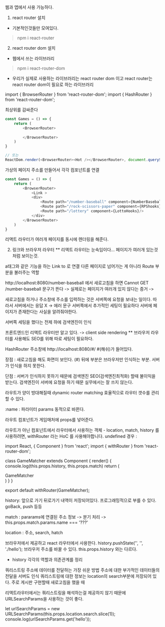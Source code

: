 
웹과 앱에서 사용 가능하다. 

1. react router 설치
* 기본적인것들만 모여있다. 
> npm i react-router


2. react router dom 설치
* 웹에서 쓰는 라이브러리
> npm i react-router-dom

* 우리가 실제로 사용하는 라이브러리는 react router dom 이고 
react router는 react router dom이 필요로 하는 라이브러리

import { BrowserRouter } from 'react-router-dom';
import { HashRouter } from 'react-router-dom';

최상위를 감싸준다

```javascript
const Games = () => {
    return (
        <BrowserRouter>
            
        </BrowserRouter>
    )
}

// 또는 
ReactDom.render(<BrowserRouter><Hot /></BrowserRouter>, document.querySelector("#root"));

```


가상의 페이지 주소를 만들어서 각각 컴포넌트를 연결
```javascript
const Games = () => {
    return (
        <BrowserRouter>
            <Link >
            <div>
                <Route path="/number-baseball" component={NumberBaseballHooks}/>
                <Route path="/rock-scissors-paper" component={RPShooks}/>
                <Route path="/lottery" component={LottoHooks}/>
            </div>
        </BrowserRouter>
    )
}
```

리액트 라우터가 여러개 페이지를 동시에 렌더링을 해준다. 



2. 링크와 브라우저 라우터
** 리액트 라우터는 눈속임이다...
페이지가 여러개 있는것처럼 보이는것. 

a태그와 같은 기능을 하는
Link to 로 연결 
다른 페이지로 넘어가는 게 아니라 Route 부분을 불러주는 역할


http://localhost:8080/number-baseball 에서 새로고침을 하면
Cannot GET /number-baseball 문구가 뜬다 
-> 실제로는 페이지가 여러개 있지 않다는 증거 -> 

새로고침을 하거나 주소창에 주소를 입력하는 것은
서버쪽에 요청을 보내는 일이다. 
따라서 서버에서는 응답 X -> 에러 문구 
서버쪽에서 추가적인 세팅이 필요하다
서버에 페이지가 존재한다는 사실을 알려줘야한다. 

서버쪽 세팅을 했다는 전제 하에 검색엔진이 인식 


프론트엔드인 리액트 라우터만 알고 있다. 
-> client side rendering
** 브라우저 라우터를 사용해도 SEO를 위해 따로 세팅이 필요하다. 

HashRouter
주소창에 http://localhost:8080/#/
#(해쉬)가 들어있다. 

장점 : 새로고침을 해도 화면이 보인다. 
(#) 뒤에 부분은 브라우저만 인식하는 부분. 서버가 인식을 하지 못한다. 

단점 : 서버가 인식하지 못하기 때문에 검색엔진 
SEO(검색엔진최적화) 할때 불이익을 받는다. 
검색엔진이 서버에 요청을 하기 때문
실무에서는 잘 쓰지 않는다. 


라우트가 양이 방대해질때
dynamic router matching 
효율적으로 라우터 갯수를 관리할 수 있다. 


<Route path="/game/:name" component={GameMatcher}/>

:name : 파라미터 params
동적으로 바뀐다. 

라우트 컴포넌트가 게임매처에 props를 넣어준다. 


라우트가 아닌 컴포넌트에서 라우터에서 사용하는 객체 - location, match, history 를 사용하려면, withRouter 라는 HoC 를 사용해야합니다.
undefined 경우 : 

import React, { Component } from 'react';
import { withRouter } from 'react-router-dom';

class GameMatcher extends Component {
    render() {
        console.log(this.props.history, this.props.match)
        return (
            <div>GameMatcher</div>
        )
    }
}

export default withRouter(GameMatcher);


history: 앞으로 가기 뒤로가기 내역이 저장되어있다. 
프로그래밍적으로 부를 수 있다. goBack, push 등등


match :
pararams에 연결된 주소 정보 -> 분기 처리 
-> this.props.match.params.name === '???'

location : 주소, search, hatch 


브라우저에서 제공하고 react 라우터에서 사용한다. 
history.pushState('', '', './hello'); 브라우저 주소를 바꿀 수 있다. 
this.props.history 와는 다르다. 

* history 각각의 역할과 의존관계를 정리 


쿼리스트링 
주소에 데이터를 전달하는 가장 쉬운 방법
주소에 대한 부가적인 데이터들의 전달을 서버도 인식 
쿼리스트링에 대한 정보는
location의 search부분에 저장되어 있다. 
주로 게시판 구현할때 
새로고침을 했을 때 

리액트라우터에서는 쿼리스트링을 해석하는걸 제공하지 않기 때문에 URLSearchParams을 사용하는 것이 좋다. 

let urlSearchParams = new URLSearchParams(this.props.location.search.slice(1));
        console.log(urlSearchParams.get('hello'));


